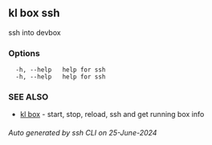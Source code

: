 ## kl box ssh

ssh into devbox



### Options

```
  -h, --help   help for ssh
  -h, --help   help for ssh
```

### SEE ALSO

* [kl box](kl_box.md)  - start, stop, reload, ssh and get running box info

###### Auto generated by ssh CLI on 25-June-2024
